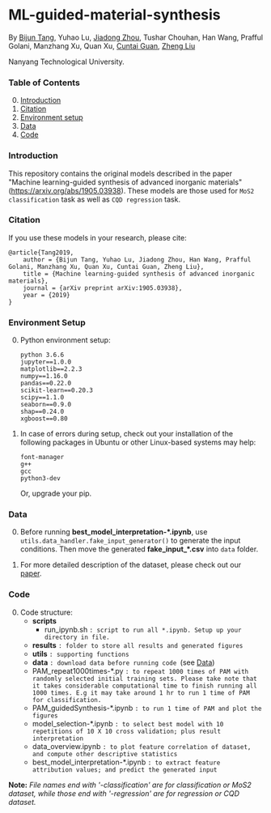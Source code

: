 # ML-guided-material-synthesis

By [Bijun Tang](https://scholar.google.com.sg/citations?user=qwXbP28AAAAJ&hl=en), Yuhao Lu, [Jiadong Zhou](https://scholar.google.com.sg/citations?user=tmVOLIcAAAAJ&hl=en), Tushar Chouhan, Han Wang, Prafful Golani, Manzhang Xu, Quan Xu, [Cuntai Guan](http://www.ntu.edu.sg/home/ctguan/), [Zheng Liu](http://www.ntu.edu.sg/home/z.liu/)

Nanyang Technological University.

### Table of Contents
0. [Introduction](#introduction)
0. [Citation](#citation)
0. [Environment setup](#environment-setup)
0. [Data](#data)
0. [Code](#code)


### Introduction

This repository contains the original models described in the paper "Machine learning-guided synthesis of advanced inorganic materials" (https://arxiv.org/abs/1905.03938). These models are those used for `MoS2 classification` task as well as `CQD regression` task.



### Citation

If you use these models in your research, please cite:

	@article{Tang2019,
		author = {Bijun Tang, Yuhao Lu, Jiadong Zhou, Han Wang, Prafful Golani, Manzhang Xu, Quan Xu, Cuntai Guan, Zheng Liu},
		title = {Machine learning-guided synthesis of advanced inorganic materials},
		journal = {arXiv preprint arXiv:1905.03938},
		year = {2019}
	}

### Environment Setup

0. Python environment setup:
	```
	python 3.6.6
	jupyter==1.0.0
	matplotlib==2.2.3
	numpy==1.16.0
	pandas==0.22.0
	scikit-learn==0.20.3
	scipy==1.1.0
	seaborn==0.9.0
	shap==0.24.0
	xgboost==0.80
	```	


0. In case of errors during setup, check out your installation of the following packages in Ubuntu or other Linux-based systems may help:
	```
	font-manager
	g++
	gcc
	python3-dev
	```	
    Or, upgrade your pip.	

	
### Data

0. Before running **best_model_interpretation-\*\.ipynb**, use `utils.data_handler.fake_input_generator()` to generate the input conditions. Then move the generated **fake_input_\*\.csv** into `data` folder.

0. For more detailed description of the dataset, please check out our [paper](#introduction).


### Code
0. Code structure:
	- **scripts** 
		- run_ipynb.sh `: script to run all *.ipynb. Setup up your directory in file.`
	- **results** `: folder to store all results and generated figures`
	- **utils** `: supporting functions`
	- **data** `: download data before running code `(see [Data](#code))
	- PAM_repeat1000times-\*\.py `: to repeat 1000 times of PAM with randomly selected initial training sets. Please take note that it takes considerable computational time to finish running all 1000 times. E.g it may take around 1 hr to run 1 time of PAM for classification.`
	- PAM_guidedSynthesis-\*\.ipynb `: to run 1 time of PAM and plot the figures`
	- model_selection-\*\.ipynb `: to select best model with 10 repetitions of 10 X 10 cross validation; plus result interpretation`
	- data_overview.ipynb `: to plot feature correlation of dataset, and compute other descriptive statistics`
	- best_model_interpretation-\*\.ipynb `: to extract feature attribution values; and predict the generated input`	
	

**Note:**
*File names end with '-classification' are for classification or MoS2 dataset, while those end with '-regression' are for regression or CQD dataset.*
